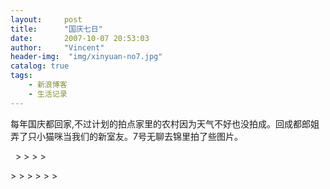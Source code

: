 ```yaml
---
layout:     post
title:      "国庆七日"
date:       2007-10-07 20:53:03
author:     "Vincent"
header-img:  "img/xinyuan-no7.jpg"
catalog: true
tags:
    - 新浪博客
    - 生活记录
---
```


每年国庆都回家,不过计划的拍点家里的农村因为天气不好也没拍成。回成都郎姐弄了只小猫咪当我们的新室友。7号无聊去锦里拍了些图片。



 
<img>&gt;
<img>&gt;
<img>&gt;
<img>&gt;

<img>&gt;
<img>&gt;
<img>&gt;
<img>&gt;
<img>&gt;
<img>&gt;



